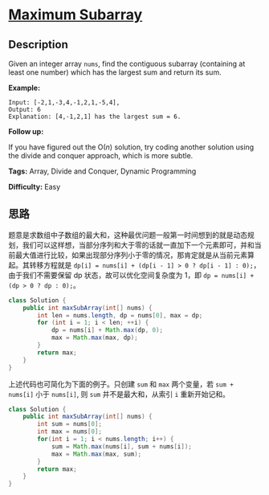 # [Maximum Subarray][title]

## Description

Given an integer array `nums`, find the contiguous subarray (containing at least one number) which has the largest sum and return its sum.

**Example:**

```
Input: [-2,1,-3,4,-1,2,1,-5,4],
Output: 6
Explanation: [4,-1,2,1] has the largest sum = 6.
```

**Follow up:**

If you have figured out the O(*n*) solution, try coding another solution using the divide and conquer approach, which is more subtle.

**Tags:** Array, Divide and Conquer, Dynamic Programming

**Difficulty:** Easy

## 思路

题意是求数组中子数组的最大和，这种最优问题一般第一时间想到的就是动态规划，我们可以这样想，当部分序列和大于零的话就一直加下一个元素即可，并和当前最大值进行比较，如果出现部分序列小于零的情况，那肯定就是从当前元素算起。其转移方程就是 `dp[i] = nums[i] + (dp[i - 1] > 0 ? dp[i - 1] : 0);`，由于我们不需要保留 dp 状态，故可以优化空间复杂度为 1，即 `dp = nums[i] + (dp > 0 ? dp : 0);`。

``` java
class Solution {
    public int maxSubArray(int[] nums) {
        int len = nums.length, dp = nums[0], max = dp;
        for (int i = 1; i < len; ++i) {
            dp = nums[i] + Math.max(dp, 0);
            max = Math.max(max, dp);
        }
        return max;
    }
}
```

上述代码也可简化为下面的例子。只创建 `sum` 和 `max` 两个变量，若 `sum + nums[i]` 小于 `nums[i]`, 则 `sum` 并不是最大和，从索引 `i` 重新开始记和。

``` java
class Solution {
    public int maxSubArray(int[] nums) {
        int sum = nums[0];
        int max = nums[0];
        for(int i = 1; i < nums.length; i++) {
            sum = Math.max(nums[i], sum + nums[i]);
            max = Math.max(max, sum);
        }
        return max;
    }
}
```




[title]: https://leetcode.com/problems/maximum-subarray
